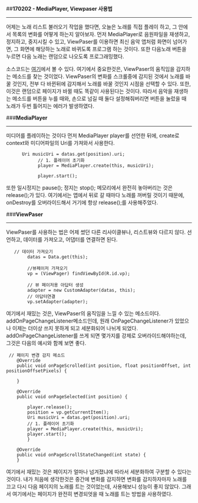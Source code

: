 ##**170202 - MediaPlayer, Viewpaser 사용법**

***
 어제는 노래 리스트 불러오기 작업을 했다면, 오늘은 노래를 직접 플레이 하고, 그 안에서 목록의 변화를 어떻게 하는지 알아보자. 먼저 MediaPlayer로 음원파일을 재생하고, 정지하고, 중지시킬 수 있고, ViewPaser를 이용하면 최신 음악 앱처럼 화면이 넘어가면, 그 화면에 해당하는 노래로 바뀌도록 프로그램 하는 것이다. 또한 다음노래 버튼을 누르면 다음 노래는 랜덤으로 나오도록 프로그래밍했다.

 소스코드는 [여기]()에서 볼 수 있다. 여기에서 중요한것은, ViewPaser의 움직임을 감지하는 메소드를 찾는 것이었다. ViewPaser의 변화를 스크롤중에 감지된 것에서 노래를 바꿀 것인지, 전부 다 바뀐뒤에 감지해서 노래를 바꿀 것인지 시점을 선택할 수 있다. 또한, 이것은 랜덤으로 페이지가 바뀔 때도 똑같이 사용된다는 것이다. 따라서 음악을 재생하는 메소드를 버튼을 누를 때와, 손으로 넘길 때 둘다 설정해줘버리면 버튼을 눌렀을 때 노래가 두번 틀어지는 에러가 발생하였다.
 
###**MediaPlayer**
***
 미디어를 플레이하는 것이다 먼저 MediaPlayer player를 선언한 뒤에, create로 context와 미디어파일의 Uri를 가져와서 사용한다.
 
		  Uri musicUri = datas.get(position).uri;
		        // 1. 플레이어 초기화
		        player = MediaPlayer.create(this, musicUri);
		
		        player.start();

 또한 일시정지는 pause(); 정지는 stop(); 메모리에서 완전히 놓아버리는 것은 release();가 있다. 여기에서는 앱에서 뒤로 갈 때마다 노래를 꺼버릴 것이기 때문에, onDestroy를 오버라이드해서 거기에 항상 release();를 사용해주었다.

 ###**ViewPaser**
 ***
  ViewPaser를 사용하는 법은 어제 썼던 다른 리사이클뷰나, 리스트뷰와 다르지 않다. 선언하고, 데이터를 가져오고, 어댑터를 연결하면 된다. 
	
	   // 데이터 가져오기
	        datas = Data.get(this);
	
	        //뷰페이저 가져오기
	        vp = (ViewPager) findViewById(R.id.vp);
	
	        // 뷰 페이저용 아답터 생성
	        adapter = new CustomAdapter(datas, this);
	        // 아답터연결
	        vp.setAdapter(adapter);

 여기에서 재밌는 것은, ViewPaser의 움직임을 느낄 수 있는 메소드이다. addOnPageChangeListener메소드인데, 원래 OnPageChangeListener가 있었으나 이제는 더이상 쓰지 못하게 되고 세분화되어 나뉘게 되었다. addOnPageChangeListener를 쓰게 되면 몇가지를 강제로 오버라이드해야하는데, 그것은 다음의 예시와 함께 보면 좋다.

	 // 페이지 변경 감지 메소드
	    @Override
	    public void onPageScrolled(int position, float positionOffset, int positionOffsetPixels) {
	
	    }
	
	    @Override
	    public void onPageSelected(int position) {
	
	        player.release();
	        position = vp.getCurrentItem();
	        Uri musicUri = datas.get(position).uri;
	        // 1. 플레이어 초기화
	        player = MediaPlayer.create(this, musicUri);
	        player.start();
		    }
	
	    @Override
	    public void onPageScrollStateChanged(int state) {
	    }

 여기에서 재밌는 것은 페이지가 얼마나 넘겨졌냐에 따라서 세분화하여 구분할 수 있다는 것이다. 내가 처음에 생각한것은 중간에 변화를 감지하면 변화를 감지하자마자 노래를 끄고 다시 다음 페이지의 노래를 트는 것이었는데, 사용해보니 성능이 좋지 않았다. 그래서 여기에서는 페이지가 완전히 변경되엇을 때 노래를 트는 방법을 사용하였다.